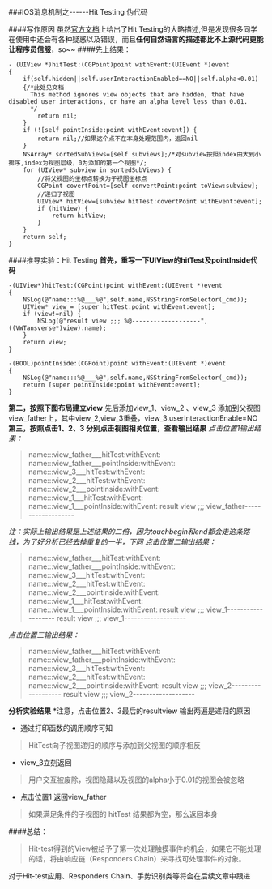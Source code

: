 ###IOS消息机制之------Hit Testing 伪代码

####写作原因
虽然[官方文档](https://developer.apple.com/library/prerelease/content/documentation/EventHandling/Conceptual/EventHandlingiPhoneOS/event_delivery_responder_chain/event_delivery_responder_chain.html#//apple_ref/doc/uid/TP40009541-CH4-SW4)上给出了Hit Testing的大略描述,但是发现很多同学在使用中还会有各种疑惑以及错误，而且**任何自然语言的描述都比不上源代码更能让程序员信服**，so~~
####先上结果：
```
- (UIView *)hitTest:(CGPoint)point withEvent:(UIEvent *)event
{
    if(self.hidden||self.userInteractionEnabled==NO||self.alpha<0.01)
    {/*此处见文档
      This method ignores view objects that are hidden, that have disabled user interactions, or have an alpha level less than 0.01.
      */
        return nil;
    }
    if (![self pointInside:point withEvent:event]) {
        return nil;//如果这个点不在本身处理范围内，返回nil
    }
    NSArray* sortedSubViews=[self subviews];/*对subview按照index由大到小排序,index为视图层级，0为添加的第一个视图*/;
    for (UIView* subview in sortedSubViews) {
        //将父视图的坐标点转换为子视图坐标点
        CGPoint covertPoint=[self convertPoint:point toView:subview];
        //递归子视图
        UIView* hitView=[subview hitTest:covertPoint withEvent:event];
        if (hitView) {
            return hitView;
        }
    }
    return self;
}

```
####推导实验：Hit Testing
**首先，重写一下UIView的hitTest及pointInside代码**
```
-(UIView*)hitTest:(CGPoint)point withEvent:(UIEvent *)event
{
    NSLog(@"name:::%@___%@",self.name,NSStringFromSelector(_cmd));
    UIView* view = [super hitTest:point withEvent:event];
    if (view!=nil) {
        NSLog(@"result view ;;; %@-------------------",((VWTansverse*)view).name);
    }
    return view;
}

-(BOOL)pointInside:(CGPoint)point withEvent:(UIEvent *)event
{
    NSLog(@"name:::%@___%@",self.name,NSStringFromSelector(_cmd));
    return [super pointInside:point withEvent:event];
}
```
**第二，按照下图布局建立view**
先后添加view_1、view_2 、view_3 添加到父视图view_father上，其中view_2,view_3重叠，view_3.userInteractionEnable=NO
**第三，按照点击1、2、3 分别点击视图相关位置，查看输出结果**
*点击位置1输出结果：*
>name:::view_father___hitTest:withEvent:
>name:::view_father___pointInside:withEvent:
>name:::view_3___hitTest:withEvent:
>name:::view_2___hitTest:withEvent:
>name:::view_2___pointInside:withEvent:
>name:::view_1___hitTest:withEvent:
>name:::view_1___pointInside:withEvent:
>result view ;;; view_father-------------------

*注：实际上输出结果是上述结果的二倍，因为touchbegin和end都会走这条路线，为了好分析已经去掉重复的一半，下同*
*点击位置二输出结果：*
>name:::view_father___hitTest:withEvent:
>name:::view_father___pointInside:withEvent:
>name:::view_3___hitTest:withEvent:
>name:::view_2___hitTest:withEvent:
>name:::view_2___pointInside:withEvent:
>name:::view_1___hitTest:withEvent:
>name:::view_1___pointInside:withEvent:
>result view ;;; view_1-------------------
>result view ;;; view_1-------------------

*点击位置三输出结果：*
>name:::view_father___hitTest:withEvent:
>name:::view_father___pointInside:withEvent:
>name:::view_3___hitTest:withEvent:
>name:::view_2___hitTest:withEvent:
>name:::view_2___pointInside:withEvent:
>result view ;;; view_2-------------------
>result view ;;; view_2-------------------

**分析实验结果**
*注意，点击位置2、3最后的resultview 输出两遍是递归的原因

* 通过打印函数的调用顺序可知
>HitTest向子视图递归的顺序与添加到父视图的顺序相反

* view\_3立刻返回 
>用户交互被废除，视图隐藏以及视图的alpha小于0.01的视图会被忽略

* 点击位置1 返回view\_father
>如果满足条件的子视图的 hitTest 结果都为空，那么返回本身

####总结：
>Hit-test得到的View被给予了第一次处理触摸事件的机会，如果它不能处理的话，将由响应链（Responders Chain）来寻找可处理事件的对象。

对于Hit-test应用、Responders Chain、手势识别类等将会在后续文章中跟进




